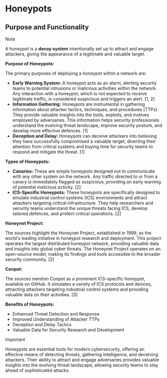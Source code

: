 # Honeypots

## Purpose and Functionality

> [!NOTE]
> A honeypot is a **decoy system** intentionally set up to attract and engage attackers, giving the appearance of a legitimate and valuable target.

**Purpose of Honeypots:**

The primary purposes of deploying a honeypot within a network are:

- **Early Warning System:** A honeypot acts as an alarm, alerting security teams to potential intrusions or malicious activities within the network. Any interaction with a honeypot, which is not expected to receive legitimate traffic, is considered suspicious and triggers an alert. \[1, 2]
- **Information Gathering:** Honeypots are instrumental in gathering information about attacker tactics, techniques, and procedures (TTPs). They provide valuable insights into the tools, exploits, and motives employed by adversaries. This information helps security professionals understand the evolving threat landscape, improve security posture, and develop more effective defences. \[1]
- **Deception and Delay:** Honeypots can deceive attackers into believing they have successfully compromised a valuable target, diverting their attention from critical systems and buying time for security teams to respond and mitigate the threat. \[1]

**Types of Honeypots:**

- **Canaries:** These are simple honeypots designed not to communicate with any other system on the network. Any traffic directed to or from a canary is immediately flagged as suspicious, providing an early warning of potential malicious activity. \[2]
- **ICS-Specific Honeypots:** These honeypots are specifically designed to emulate industrial control systems (ICS) environments and attract attackers targeting critical infrastructure. They help researchers and security teams understand the unique threats facing ICS, develop tailored defences, and protect critical operations. \[2]

**Honeynet Project:**

The sources highlight the Honeynet Project, established in 1999, as the world's leading initiative in honeypot research and deployment. This project operates the largest distributed honeypot network, providing valuable data and insights into global cyber threats. The Honeynet Project operates on an open-source model, making its findings and tools accessible to the broader security community. \[2]

**Conpot:**

The sources mention Conpot as a prominent ICS-specific honeypot, available on GitHub. It simulates a variety of ICS protocols and devices, attracting attackers targeting industrial control systems and providing valuable data on their activities. \[3]

**Benefits of Honeypots:**

- Enhanced Threat Detection and Response
- Improved Understanding of Attacker TTPs
- Deception and Delay Tactics
- Valuable Data for Security Research and Development


> [!IMPORTANT]
> Honeypots are essential tools for modern cybersecurity, offering an effective means of detecting threats, gathering intelligence, and deceiving attackers. Their ability to attract and engage adversaries provides valuable insights into the evolving threat landscape, allowing security teams to stay ahead of sophisticated attacks.
